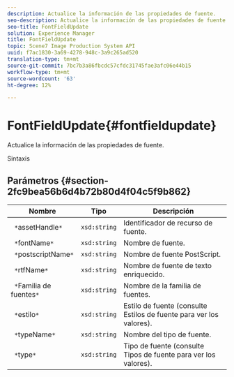 ```yaml
---
description: Actualice la información de las propiedades de fuente.
seo-description: Actualice la información de las propiedades de fuente.
seo-title: FontFieldUpdate
solution: Experience Manager
title: FontFieldUpdate
topic: Scene7 Image Production System API
uuid: f7ac1830-3a69-4278-948c-3a9c265ad520
translation-type: tm+mt
source-git-commit: 7bc7b3a86fbcdc57cfdc31745fae3afc06e44b15
workflow-type: tm+mt
source-wordcount: '63'
ht-degree: 12%

---
```



# FontFieldUpdate{#fontfieldupdate}

Actualice la información de las propiedades de fuente.

Sintaxis

## Parámetros {#section-2fc9bea56b6d4b72b80d4f04c5f9b862}

| Nombre | Tipo | Descripción |
|---|---|---|
| ` *`assetHandle`*` | `xsd:string` | Identificador de recurso de fuente. |
| ` *`fontName`*` | `xsd:string` | Nombre de fuente. |
| ` *`postscriptName`*` | `xsd:string` | Nombre de fuente PostScript. |
| ` *`rtfName`*` | `xsd:string` | Nombre de fuente de texto enriquecido. |
| ` *`Familia de fuentes`*` | `xsd:string` | Nombre de la familia de fuentes. |
| ` *`estilo`*` | `xsd:string` | Estilo de fuente (consulte Estilos de fuente para ver los valores). |
| ` *`typeName`*` | `xsd:string` | Nombre del tipo de fuente. |
| ` *`type`*` | `xsd:string` | Tipo de fuente (consulte Tipos de fuente para ver los valores). |

